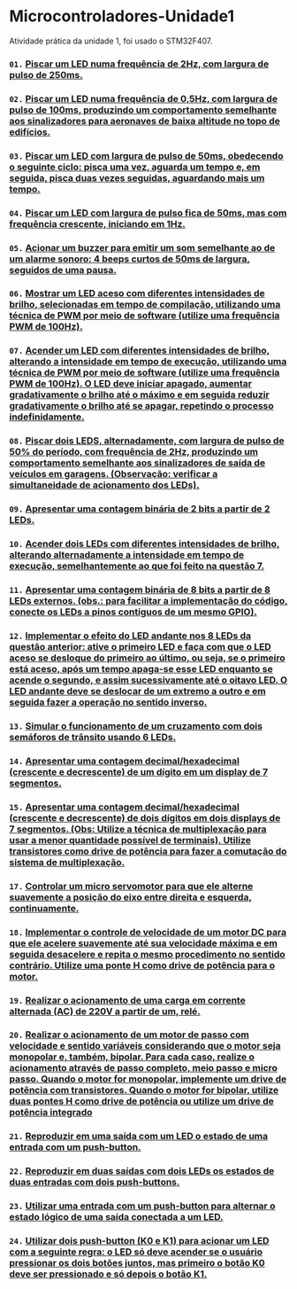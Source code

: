 # Microcontroladores-Unidade1
 Atividade prática da unidade 1, foi usado o STM32F407.

### `01.` [Piscar um LED numa frequência de 2Hz, com largura de pulso de 250ms.](questoesPraticas/questao01.md)

### `02.` [Piscar um LED numa frequência de 0,5Hz, com largura de pulso de 100ms, produzindo um comportamento semelhante aos sinalizadores para aeronaves de baixa altitude no topo de edifícios.](questoesPraticas/questao02.md)

### `03.` [Piscar um LED com largura de pulso de 50ms, obedecendo o seguinte ciclo: pisca uma vez, aguarda um tempo e, em seguida, pisca duas vezes seguidas, aguardando mais um tempo.](questoesPraticas/questao03.md)

### `04.` [Piscar um LED com largura de pulso fica de 50ms, mas com frequência crescente, iniciando em 1Hz.](questoesPraticas/questao04.md)

### `05.` [Acionar um buzzer para emitir um som semelhante ao de um alarme sonoro: 4 beeps curtos de 50ms de largura, seguidos de uma pausa.](questoesPraticas/questao05.md)

### `06.` [Mostrar um LED aceso com diferentes intensidades de brilho, selecionadas em tempo de compilação, utilizando uma técnica de PWM por meio de software (utilize uma frequência PWM de 100Hz).](questoesPraticas/questao06.md)

### `07.` [Acender um LED com diferentes intensidades de brilho, alterando a intensidade em tempo de execução, utilizando uma técnica de PWM por meio de software (utilize uma frequência PWM de 100Hz). O LED deve iniciar apagado, aumentar gradativamente o brilho até o máximo e em seguida reduzir gradativamente o brilho até se apagar, repetindo o processo indefinidamente.](questoesPraticas/questao07.md)

### `08.` [Piscar dois LEDS, alternadamente, com largura de pulso de 50% do período, com frequência de 2Hz, produzindo um comportamento semelhante aos sinalizadores de saída de veículos em garagens. (Observação: verificar a simultaneidade de acionamento dos LEDs).](questoesPraticas/questao08.md)

### `09.` [Apresentar uma contagem binária de 2 bits a partir de 2 LEDs.](questoesPraticas/questao09.md)

### `10.` [Acender dois LEDs com diferentes intensidades de brilho, alterando alternadamente a intensidade em tempo de execução, semelhantemente ao que foi feito na questão 7.](questoesPraticas/questao10.md)

### `11.` [Apresentar uma contagem binária de 8 bits a partir de 8 LEDs externos. (obs.: para facilitar a implementação do código, conecte os LEDs a pinos contíguos de um mesmo GPIO).](questoesPraticas/questao11.md)

### `12.` [Implementar o efeito do LED andante nos 8 LEDs da questão anterior: ative o primeiro LED e faça com que o LED aceso se desloque do primeiro ao último, ou seja, se o primeiro está aceso, após um tempo apaga-se esse LED enquanto se acende o segundo, e assim sucessivamente até o oitavo LED. O LED andante deve se deslocar de um extremo a outro e em seguida fazer a operação no sentido inverso.](questoesPraticas/questao12.md)

### `13.` [Simular o funcionamento de um cruzamento com dois semáforos de trânsito usando 6 LEDs.](questoesPraticas/questao13.md)

### `14.` [Apresentar uma contagem decimal/hexadecimal (crescente e decrescente) de um dígito em um display de 7 segmentos.](questoesPraticas/questao14.md)

### `15.` [Apresentar uma contagem decimal/hexadecimal (crescente e decrescente) de dois dígitos em dois displays de 7 segmentos. (Obs: Utilize a técnica de multiplexação para usar a menor quantidade possível de terminais). Utilize transistores como drive de potência para fazer a comutação do sistema de multiplexação.](questoesPraticas/questao15.md)

### `17.` [Controlar um micro servomotor para que ele alterne suavemente a posição do eixo entre direita e esquerda, continuamente.](questoesPraticas/questao17.md)

### `18.` [Implementar o controle de velocidade de um motor DC para que ele acelere suavemente até sua velocidade máxima e em seguida desacelere e repita o mesmo procedimento no sentido contrário. Utilize uma ponte H como drive de potência para o motor.](questoesPraticas/questao18.md)

### `19.` [Realizar o acionamento de uma carga em corrente alternada (AC) de 220V a partir de um, relé.](questoesPraticas/questao19.md)

### `20.` [Realizar o acionamento de um motor de passo com velocidade e sentido variáveis considerando que o motor seja monopolar e, também, bipolar. Para cada caso, realize o acionamento através de passo completo, meio passo e micro passo. Quando o motor for monopolar, implemente um drive de potência com transistores. Quando o motor for bipolar, utilize duas pontes H como drive de potência ou utilize um drive de potência integrado](questoesPraticas/questao20.md)

### `21.` [Reproduzir em uma saída com um LED o estado de uma entrada com um push-button.](questoesPraticas/questao21.md)

### `22.` [Reproduzir em duas saídas com dois LEDs os estados de duas entradas com dois push-buttons.](questoesPraticas/questao22.md)

### `23.` [Utilizar uma entrada com um push-button para alternar o estado lógico de uma saída conectada a um LED.](questoesPraticas/questao23.md)

### `24.` [Utilizar dois push-button (K0 e K1) para acionar um LED com a seguinte regra: o LED só deve acender se o usuário pressionar os dois botões juntos, mas primeiro o botão K0 deve ser pressionado e só depois o botão K1.](questoesPraticas/questao24.md)